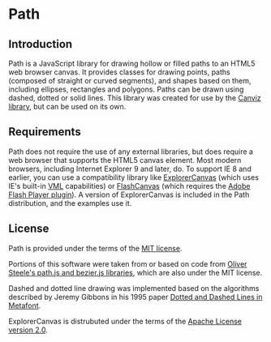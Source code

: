 Path
====

Introduction
------------

Path is a JavaScript library for drawing hollow or filled paths to an HTML5 web
browser canvas. It provides classes for drawing points, paths (composed of
straight or curved segments), and shapes based on them, including ellipses,
rectangles and polygons. Paths can be drawn using dashed, dotted or solid lines.
This library was created for use by the [Canviz library][1], but can be used on
its own.

Requirements
------------

Path does not require the use of any external libraries, but does require a web
browser that supports the HTML5 canvas element. Most modern browsers, including
Internet Explorer 9 and later, do. To support IE 8 and earlier, you can use a
compatibility library like [ExplorerCanvas][2] (which uses IE's built-in
[VML][3] capabilities) or [FlashCanvas][4] (which requires the [Adobe Flash
Player plugin][5]). A version of ExplorerCanvas is included in the Path
distribution, and the examples use it.

License
-------

Path is provided under the terms of the [MIT license](LICENSE.md).

Portions of this software were taken from or based on code from [Oliver Steele's
path.js and bezier.js libraries][6], which are also under the MIT license.

Dashed and dotted line drawing was implemented based on the algorithms described
by Jeremy Gibbons in his 1995 paper [Dotted and Dashed Lines in Metafont][7].

ExplorerCanvas is distrubuted under the terms of the [Apache License version
2.0][8].


[1]: http://canviz.org/ "Canviz"
[2]: http://code.google.com/p/explorercanvas/ "ExplorerCanvas"
[3]: http://en.wikipedia.org/wiki/Vector_Markup_Language "VML"
[4]: http://flashcanvas.net/ "FlashCanvas"
[5]: http://www.adobe.com/products/flashplayer.html "Adobe Flash Player"
[6]: http://osteele.com/archives/2006/02/javascript-beziers "JavaScript Beziers"
[7]: http://www.cs.ox.ac.uk/jeremy.gibbons/publications/#dashed "Dotted and Dashed Lines in Metafont"
[8]: http://www.apache.org/licenses/LICENSE-2.0 "Apache License version 2.0"
